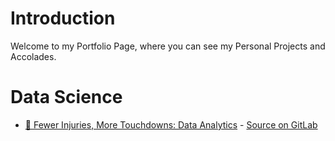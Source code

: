 # Introduction

Welcome to my Portfolio Page, where you can see my Personal Projects and Accolades.

# Data Science

* [🏈 Fewer Injuries, More Touchdowns: Data Analytics](https://www.kaggle.com/alfarias/fewer-injuries-more-touchdowns-data-analytics) - [Source on GitLab](https://gitlab.com/alfarias/nfl-injuries-analytics)
